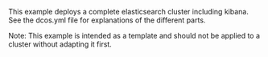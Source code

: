 This example deploys a complete elasticsearch cluster including kibana.
See the dcos.yml file for explanations of the different parts.

Note: This example is intended as a template and should not be applied to a cluster without adapting it first.
